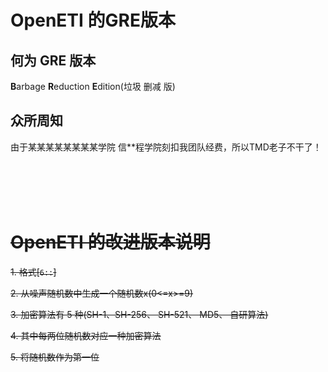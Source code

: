 # OpenETI 的GRE版本

## 何为 GRE 版本

**B**arbage **R**eduction **E**dition(垃圾 删减 版)

## 众所周知
由于某某某某某某某某学院 信**程学院刻扣我团队经费，所以TMD老子不干了！

<br/><br/><br/><br/>
# ~~OpenETI 的改进版本说明~~

~~1. 格式[`6::`]~~

~~2. 从噪声随机数中生成一个随机数x(0<=x>=9)~~

~~3. 加密算法有 5 种(SH-1、SH-256、 SH-521、 MD5、 自研算法)~~

~~4. 其中每两位随机数对应一种加密算法~~

~~5. 将随机数作为第一位~~


